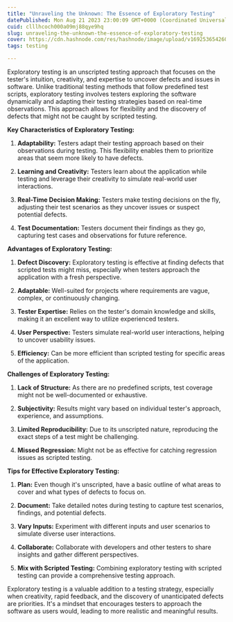 ```yaml
---
title: "Unraveling the Unknown: The Essence of Exploratory Testing"
datePublished: Mon Aug 21 2023 23:00:09 GMT+0000 (Coordinated Universal Time)
cuid: clllhcoch000a09mj88qye9hq
slug: unraveling-the-unknown-the-essence-of-exploratory-testing
cover: https://cdn.hashnode.com/res/hashnode/image/upload/v1692536542600/17fc5666-adc0-49b0-af5c-7a807518cdb9.avif
tags: testing

---
```


Exploratory testing is an unscripted testing approach that focuses on the tester's intuition, creativity, and expertise to uncover defects and issues in software. Unlike traditional testing methods that follow predefined test scripts, exploratory testing involves testers exploring the software dynamically and adapting their testing strategies based on real-time observations. This approach allows for flexibility and the discovery of defects that might not be caught by scripted testing.

**Key Characteristics of Exploratory Testing:**

1. **Adaptability:** Testers adapt their testing approach based on their observations during testing. This flexibility enables them to prioritize areas that seem more likely to have defects.
    
2. **Learning and Creativity:** Testers learn about the application while testing and leverage their creativity to simulate real-world user interactions.
    
3. **Real-Time Decision Making:** Testers make testing decisions on the fly, adjusting their test scenarios as they uncover issues or suspect potential defects.
    
4. **Test Documentation:** Testers document their findings as they go, capturing test cases and observations for future reference.
    

**Advantages of Exploratory Testing:**

1. **Defect Discovery:** Exploratory testing is effective at finding defects that scripted tests might miss, especially when testers approach the application with a fresh perspective.
    
2. **Adaptable:** Well-suited for projects where requirements are vague, complex, or continuously changing.
    
3. **Tester Expertise:** Relies on the tester's domain knowledge and skills, making it an excellent way to utilize experienced testers.
    
4. **User Perspective:** Testers simulate real-world user interactions, helping to uncover usability issues.
    
5. **Efficiency:** Can be more efficient than scripted testing for specific areas of the application.
    

**Challenges of Exploratory Testing:**

1. **Lack of Structure:** As there are no predefined scripts, test coverage might not be well-documented or exhaustive.
    
2. **Subjectivity:** Results might vary based on individual tester's approach, experience, and assumptions.
    
3. **Limited Reproducibility:** Due to its unscripted nature, reproducing the exact steps of a test might be challenging.
    
4. **Missed Regression:** Might not be as effective for catching regression issues as scripted testing.
    

**Tips for Effective Exploratory Testing:**

1. **Plan:** Even though it's unscripted, have a basic outline of what areas to cover and what types of defects to focus on.
    
2. **Document:** Take detailed notes during testing to capture test scenarios, findings, and potential defects.
    
3. **Vary Inputs:** Experiment with different inputs and user scenarios to simulate diverse user interactions.
    
4. **Collaborate:** Collaborate with developers and other testers to share insights and gather different perspectives.
    
5. **Mix with Scripted Testing:** Combining exploratory testing with scripted testing can provide a comprehensive testing approach.
    

Exploratory testing is a valuable addition to a testing strategy, especially when creativity, rapid feedback, and the discovery of unanticipated defects are priorities. It's a mindset that encourages testers to approach the software as users would, leading to more realistic and meaningful results.